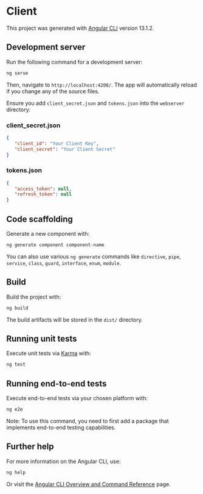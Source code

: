 # Client

This project was generated with [Angular CLI](https://github.com/angular/angular-cli) version 13.1.2.

## Development server

Run the following command for a development server:

```bash
ng serve
```

Then, navigate to `http://localhost:4200/`. The app will automatically reload if you change any of the source files.

Ensure you add `client_secret.json` and `tokens.json` into the `webserver` directory:

### client_secret.json

```json
{
   "client_id": "Your Client Key",
   "client_secret": "Your Client Secret"
}
```

### tokens.json

```json
{
   "access_token": null,
   "refresh_token": null
}
```

## Code scaffolding

Generate a new component with:

```bash
ng generate component component-name
```

You can also use various `ng generate` commands like `directive`, `pipe`, `service`, `class`, `guard`, `interface`, `enum`, `module`.

## Build

Build the project with:

```bash
ng build
```

The build artifacts will be stored in the `dist/` directory.

## Running unit tests

Execute unit tests via [Karma](https://karma-runner.github.io) with:

```bash
ng test
```

## Running end-to-end tests

Execute end-to-end tests via your chosen platform with:

```bash
ng e2e
```

Note: To use this command, you need to first add a package that implements end-to-end testing capabilities.

## Further help

For more information on the Angular CLI, use:

```bash
ng help
```

Or visit the [Angular CLI Overview and Command Reference](https://angular.io/cli) page.
